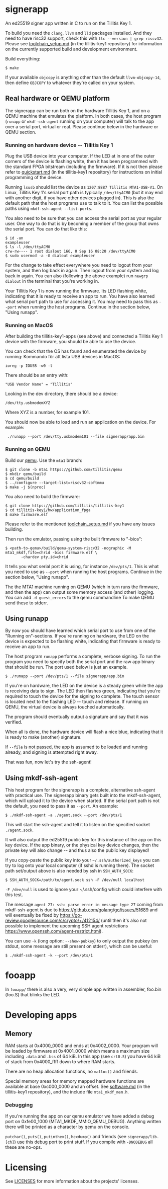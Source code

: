 # signerapp

An ed25519 signer app written in C to run on the Tillitis Key 1.

To build you need the `clang`, `llvm` and `lld` packages installed. And they
need to have risc32 support, check this with `llc --version | grep riscv32`.
Please see
[toolchain_setup.md](https://github.com/tillitis/tillitis-key1/blob/main/doc/toolchain_setup.md)
(in the tillitis-key1 repository) for information on the currently supported
build and development environment.

Build everything:

```
$ make
```

If your available `objcopy` is anything other than the default
`llvm-objcopy-14`, then define `OBJCOPY` to whatever they're called on your
system.

## Real hardware or QEMU platform

The signerapp can be run both on the hardware Tillitis Key 1, and on a QEMU
machine that emulates the platform. In both cases, the host program (`runapp`
or `mkdf-ssh-agent` running on your computer) will talk to the app over a
serial port, virtual or real. Please continue below in the hardware or QEMU
section.

### Running on hardware device -- Tillitis Key 1

Plug the USB device into your computer. If the LED at in one of the outer
corners of the device is flashing white, then it has been programmed with the
standard FPGA bitstream (including the firmware). If it is not then please
refer to
[quickstart.md](https://github.com/tillitis/tillitis-key1/blob/main/doc/quickstart.md)
(in the tillitis-key1 repository) for instructions on initial programming of
the device.

Running `lsusb` should list the device as `1207:8887 Tillitis MTA1-USB-V1`. On
Linux, Tillitis Key 1's serial port path is typically `/dev/ttyACM0` (but it
may end with another digit, if you have other devices plugged in). This is also
the default path that the host programs use to talk to it. You can list the
possible paths using `mkdf-ssh-agent --list-ports`.

You also need to be sure that you can access the serial port as your regular
user. One way to do that is by becoming a member of the group that owns the
serial port. You can do that like this:

```
$ id -un
exampleuser
$ ls -l /dev/ttyACM0
crw-rw---- 1 root dialout 166, 0 Sep 16 08:20 /dev/ttyACM0
$ sudo usermod -a -G dialout exampleuser
```

For the change to take effect everywhere you need to logout from your system,
and then log back in again. Then logout from your system and log back in
again. You can also (following the above example) run `newgrp dialout` in the
terminal that you're working in.

Your Tillitis Key 1 is now running the firmware. Its LED flashing white,
indicating that it is ready to receive an app to run. You have also learned
what serial port path to use for accessing it. You may need to pass this as
`--port` when running the host programs. Continue in the section below, "Using
runapp".


### Running on MacOS
After building the tillitis-key1-apps (see above) and connected a Tillitis Key 1
device with the firmware, you should be able to use the device.

You can check that the OS has found and enumerated the device by running:
Kommando för att lista USB devices in MacOS:

```
ioreg -p IOUSB -w0 -l

```

There should be an entry with:

```
"USB Vendor Name" = "Tillitis"
```

Looking in the dev directory, there should be a device:

```
/dev/tty.usbmodemXYZ
```

Where XYZ is a number, for example 101.

You should now be able to load and run an application
on the device. For example:

```
 ./runapp --port /dev/tty.usbmodem101 --file signerapp/app.bin
```


### Running on QEMU

Build our [qemu](https://github.com/tillitis/qemu). Use the `mta1` branch:

```
$ git clone -b mta1 https://github.com/tillitis/qemu
$ mkdir qemu/build
$ cd qemu/build
$ ../configure --target-list=riscv32-softmmu
$ make -j $(nproc)
```

You also need to build the firmware:

```
$ git clone https://github.com/tillitis/tillitis-key1
$ cd tillitis-key1/hw/application_fpga
$ make firmware.elf
```

Please refer to the mentioned
[toolchain_setup.md](https://github.com/tillitis/tillitis-key1/blob/main/doc/toolchain_setup.md)
if you have any issues building.

Then run the emulator, passing using the built firmware to "-bios":

```
$ <path-to-qemu>/build/qemu-system-riscv32 -nographic -M mta1_mkdf,fifo=chrid -bios firmware.elf \
       -chardev pty,id=chrid
```

It tells you what serial port it is using, for instance `/dev/pts/1`. This is
what you need to use as `--port` when running the host programs. Continue in
the section below, "Using runapp".

The the MTA1 machine running on QEMU (which in turn runs the firmware, and
then the app) can output some memory access (and other) logging. You can add
`-d guest_errors` to the qemu commandline To make QEMU send these to stderr.

## Using runapp

By now you should have learned which serial port to use from one of the
"Running on"-sections. If you're running on hardware, the LED on the device is
expected to be flashing white, indicating that firmware is ready to receive an
app to run.

The host program `runapp` performs a complete, verbose signing. To run the
program you need to specify both the serial port and the raw app binary that
should be run. The port used below is just an example.

```
$ ./runapp --port /dev/pts/1 --file signerapp/app.bin
```

If you're on hardware, the LED on the device is a steady green while the app
is receiving data to sign. The LED then flashes green, indicating that you're
required to touch the device for the signing to complete. The touch sensor is
located next to the flashing LED -- touch and release. If running on QEMU, the
virtual device is always touched automatically.

The program should eventually output a signature and say that it was verified.

When all is done, the hardware device will flash a nice blue, indicating that
it is ready to make (another) signature.

If `--file` is not passed, the app is assumed to be loaded and running
already, and signing is attempted right away.

That was fun, now let's try the ssh-agent!

## Using mkdf-ssh-agent

This host program for the signerapp is a complete, alternative ssh-agent with
practical use. The signerapp binary gets built into the mkdf-ssh-agent, which
will upload it to the device when started. If the serial port path is not the
default, you need to pass it as `--port`. An example:

```
$ ./mkdf-ssh-agent -a ./agent.sock --port /dev/pts/1
```

This will start the ssh-agent and tell it to listen on the specified socket
`./agent.sock`.

It will also output the ed25519 public key for this instance of the app on
this key device. If the app binary, or the physical key device changes, then
the private key will also change -- and thus also the public key displayed!

If you copy-paste the public key into your `~/.ssh/authorized_keys` you can
try to log onto your local computer (if sshd is running there). The socket
path set/output above is also needed by ssh in `SSH_AUTH_SOCK`:

```
$ SSH_AUTH_SOCK=/path/to/agent.sock ssh -F /dev/null localhost
```

`-F /dev/null` is used to ignore your ~/.ssh/config which could interfere with
this test.

The message `agent 27: ssh: parse error in message type 27` coming from
mkdf-ssh-agent is due to https://github.com/golang/go/issues/51689 and will
eventually be fixed by https://go-review.googlesource.com/c/crypto/+/412154/
(until then it's also not possible to implement the upcoming SSH agent
restrictions https://www.openssh.com/agent-restrict.html).

You can use `-k` (long option: `--show-pubkey`) to only output the pubkey (on
stdout, some message are still present on stderr), which can be useful:

```
$ ./mkdf-ssh-agent -k --port /dev/pts/1
```

# fooapp

In `fooapp/` there is also a very, very simple app written in assembler,
foo.bin (foo.S) that blinks the LED.

# Developing apps

## Memory

RAM starts at 0x4000\_0000 and ends at 0x4002\_0000. Your program will be
loaded by firmware at 0x4001\_0000 which means a maximum size including
`.data` and `.bss` of 64 kiB. In this app (see `crt0.S`) you have 64 kiB of
stack from 0x4000\_ffff down to where RAM starts.

There are no heap allocation functions, no `malloc()` and friends.

Special memory areas for memory mapped hardware functions are available at
base 0xc000\_0000 and an offset. See
[software.md](https://github.com/tillitis/tillitis-key1/blob/main/doc/system_description/software.md)
(in the tillitis-key1 repository), and the include file `mta1_mkdf_mem.h`.

### Debugging

If you're running the app on our qemu emulator we have added a debug port on
0xfe00\_1000 (MTA1_MKDF_MMIO_QEMU_DEBUG). Anything written there will be
printed as a character by qemu on the console.

`putchar()`, `puts()`, `putinthex()`, `hexdump()` and friends (see
`signerapp/lib.[ch]`) use this debug port to print stuff. If you compile with
`-DNODEBUG` all these are no-ops.

# Licensing

See [LICENSES](./LICENSES/README.md) for more information about the projects'
licenses.

